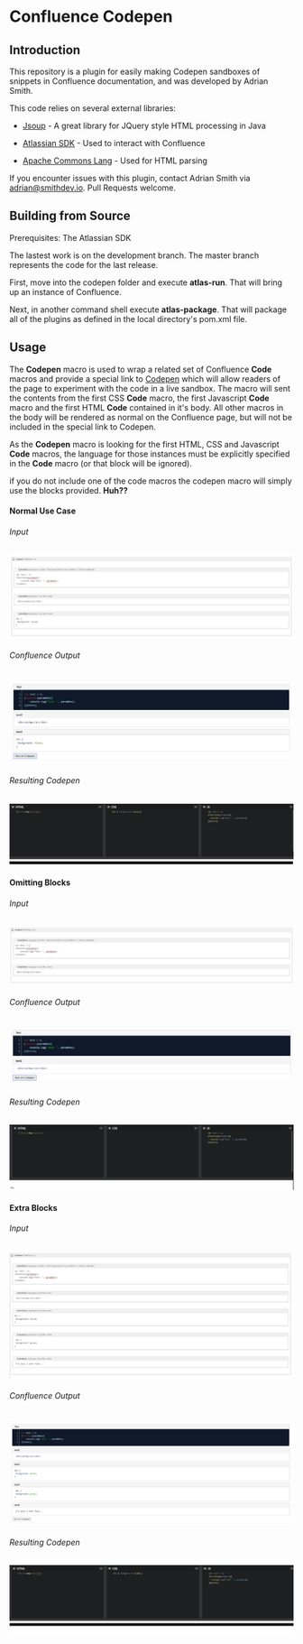 # Confluence Codepen

Introduction
------------
This repository is a plugin for easily making Codepen sandboxes of snippets in Confluence
documentation, and was developed by Adrian Smith.

This code relies on several external libraries:

* [Jsoup](https://jsoup.org/) - A great library for JQuery style HTML processing in Java

* [Atlassian SDK](https://developer.atlassian.com/docs/getting-started/downloads) - Used to interact with Confluence

* [Apache Commons Lang](https://mvnrepository.com/artifact/org.apache.commons/commons-lang3) - Used for HTML parsing

If you encounter issues with this plugin, contact Adrian Smith via adrian@smithdev.io.
Pull Requests welcome.

Building from Source
--------------------
Prerequisites: The Atlassian SDK

The lastest work is on the development branch.  The master branch represents the code for the last release.

First, move into the codepen folder and execute **atlas-run**.  That
will bring up an instance of Confluence.

Next, in another command shell execute **atlas-package**.
That will package all of the plugins as defined in the local directory's pom.xml file.

<!--
  This documentation mirrors that in the codepen-help.vm template
  in the resources folder.
  If you edit it make sure that file reflects the changes.
-->

Usage
---------------

The **Codepen** macro is used to wrap a related set of Confluence **Code** macros
and provide a special link to [Codepen](https://codepen.io) which will allow readers
of the page to experiment with the code in a live sandbox. The macro will sent the
contents from the first CSS **Code** macro, the first Javascript **Code** macro
and the first HTML **Code** contained in it's body.  All other macros in the body
will be rendered as normal on the Confluence page, but will not be included in the
special link to Codepen.

As the **Codepen** macro is looking for the first HTML, CSS and Javascript **Code**
macros, the language for those instances must be explicitly specified in the **Code**
macro (or that block will be ignored).

if you do not include one of the code macros the codepen macro will simply use the blocks provided. **Huh??**
 
#### Normal Use Case

###### Input
![Input](./src/main/resources/images/docs/three-blocks-editor.png)

###### Confluence Output
![Input](./src/main/resources/images/docs/three-blocks-view.png)

###### Resulting Codepen
![Input](./src/main/resources/images/docs/three-blocks-codepen.png)


#### Omitting Blocks

###### Input
![Input](./src/main/resources/images/docs/two-blocks-editor.png)

###### Confluence Output
![Input](./src/main/resources/images/docs/two-blocks-view.png)

###### Resulting Codepen
![Input](./src/main/resources/images/docs/two-blocks-codepen.png)


#### Extra Blocks

###### Input
![Input](./src/main/resources/images/docs/extra-blocks-editor.png)

###### Confluence Output
![Input](./src/main/resources/images/docs/extra-blocks-view.png)

###### Resulting Codepen
![Input](./src/main/resources/images/docs/extra-blocks-codepen.png)
